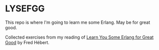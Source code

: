 LYSEFGG
=======

This repo is where I'm going to learn me some Erlang. May be for great good.

Collected exercises from my reading of [Learn You Some Erlang for Great Good](http://goo.gl/nZ8ME)
by Fred H&eacute;bert.

